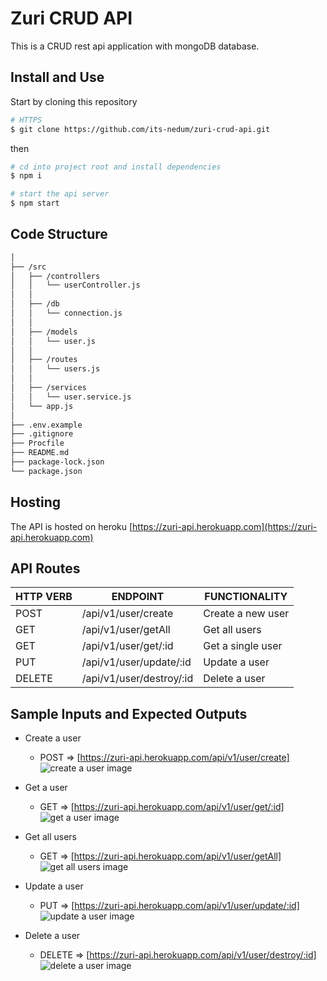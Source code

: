 # Zuri CRUD API
This is a CRUD rest api application with mongoDB database.

## Install and Use
Start by cloning this repository

```sh
# HTTPS
$ git clone https://github.com/its-nedum/zuri-crud-api.git
```
then

```sh
# cd into project root and install dependencies
$ npm i

# start the api server
$ npm start
```

## Code Structure
```bash
│
├── /src
│   ├── /controllers
│   │   └── userController.js
│   │
│   ├── /db
│   │   └── connection.js
│   │
│   ├── /models
│   │   └── user.js
│   │
│   ├── /routes
│   │   └── users.js
│   │
│   ├── /services
│   │   └── user.service.js  
│   └── app.js
│
├── .env.example
├── .gitignore
├── Procfile
├── README.md
├── package-lock.json
└── package.json
```
## Hosting
The API is hosted on heroku [https://zuri-api.herokuapp.com](https://zuri-api.herokuapp.com)

## API Routes
<table>
	<thead>
		<th>HTTP VERB</th>
		<th>ENDPOINT</th>
		<th>FUNCTIONALITY</th>
	</thead>
    <tbody>
        <tr>
            <td>POST</td>
            <td>/api/v1/user/create</td>
            <td>Create a new user</td>
        </tr>
        <tr>
            <td>GET</td>
            <td>/api/v1/user/getAll</td>
            <td>Get all users</td>
        </tr>
        <tr>
            <td>GET</td>
            <td>/api/v1/user/get/:id</td>
            <td>Get a single user</td>
        </tr>
        <tr>
            <td>PUT</td>
            <td>/api/v1/user/update/:id</td>
            <td>Update a user</td>
        </tr>
        <tr>
            <td>DELETE</td>
            <td>/api/v1/user/destroy/:id</td>
            <td>Delete a user</td>
        </tr>
    </tbody>
</table>

## Sample Inputs and Expected Outputs
- Create a user 
    - POST => [https://zuri-api.herokuapp.com/api/v1/user/create]
    ![create a user image](https://res.cloudinary.com/its-nedum/image/upload/v1620495414/zuri/create_a_user_jkqa3a.png)

- Get a user
    - GET => [https://zuri-api.herokuapp.com/api/v1/user/get/:id]
    ![get a user image](https://res.cloudinary.com/its-nedum/image/upload/v1620495414/zuri/get_a_user_ix6kd0.png)

- Get all users
    - GET => [https://zuri-api.herokuapp.com/api/v1/user/getAll]
    ![get all users image](https://res.cloudinary.com/its-nedum/image/upload/v1620495459/zuri/get_all_user_ls24v8.png)

- Update a user
    - PUT => [https://zuri-api.herokuapp.com/api/v1/user/update/:id]
    ![update a user image](https://res.cloudinary.com/its-nedum/image/upload/v1620495414/zuri/update_a_user_g1go2o.png)

- Delete a user
    - DELETE => [https://zuri-api.herokuapp.com/api/v1/user/destroy/:id]
    ![delete a user image](https://res.cloudinary.com/its-nedum/image/upload/v1620495414/zuri/delete_a_user_lzqp2w.png)